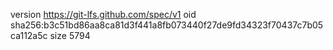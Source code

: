 version https://git-lfs.github.com/spec/v1
oid sha256:b3c51bd86aa8ca81d3f441a8fb073440f27de9fd34323f70437c7b05ca112a5c
size 5794
